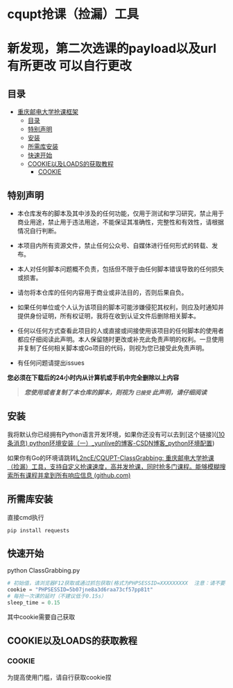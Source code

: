 # cqupt抢课（捡漏）工具
# 新发现，第二次选课的payload以及url有所更改 可以自行更改
## 目录
- [重庆邮电大学抢课框架](#重庆邮电大学抢课框架)
    - [目录](#目录)
    - [特别声明](#特别声明)
    - [安装](#安装)
    - [所需库安装](#所需库安装)
    - [快速开始](#快速开始)
    - [COOKIE以及LOADS的获取教程](#COOKIE以及LOADS的获取教程)
         - [COOKIE](#COOKIE)

## 特别声明

- 本仓库发布的脚本及其中涉及的任何功能，仅用于测试和学习研究，禁止用于商业用途，禁止用于违法用途，不能保证其准确性，完整性和有效性，请根据情况自行判断。

- 本项目内所有资源文件，禁止任何公众号、自媒体进行任何形式的转载、发布。

- 本人对任何脚本问题概不负责，包括但不限于由任何脚本错误导致的任何损失或损害。

- 请勿将本仓库的任何内容用于商业或非法目的，否则后果自负。

- 如果任何单位或个人认为该项目的脚本可能涉嫌侵犯其权利，则应及时通知并提供身份证明，所有权证明，我将在收到认证文件后删除相关脚本。

- 任何以任何方式查看此项目的人或直接或间接使用该项目的任何脚本的使用者都应仔细阅读此声明。本人保留随时更改或补充此免责声明的权利。一旦使用并复制了任何相关脚本或Go项目的代码，则视为您已接受此免责声明。
- 有任何问题请提出issues

**您必须在下载后的24小时内从计算机或手机中完全删除以上内容**

> ***您使用或者复制了本仓库的脚本，则视为 `已接受` 此声明，请仔细阅读***

## 安装

我将默认你已经拥有Python语言开发环境，如果你还没有可以去到[这个链接]([(10条消息) python环境安装（一）_yunlive的博客-CSDN博客_python环境配置](https://blog.csdn.net/u012106306/article/details/100040680))

如果你有Go的环境请跳转[L2ncE/CQUPT-ClassGrabbing: 重庆邮电大学抢课（捡漏）工具，支持自定义抢课速度，高并发抢课，同时抢多门课程。能够模糊搜索所有课程并拿到所有响应信息 (github.com)](https://github.com/L2ncE/CQUPT-ClassGrabbing)

## 所需库安装

直接cmd执行

`pip install requests`

## 快速开始

python ClassGrabbing.py

```python
# 初始值，请浏览器F12获取或通过抓包获取(格式为PHPSESSID=XXXXXXXXX  注意：请不要写掉双引号)
cookie = "PHPSESSID=5b07jne8a3d6raa73cf57pp81t"
# 每抢一次课的延时（不建议低于0.15s）
sleep_time = 0.15
```
其中cookie需要自己获取

## COOKIE以及LOADS的获取教程

### COOKIE
为提高使用门槛，请自行获取cookie捏






## 

